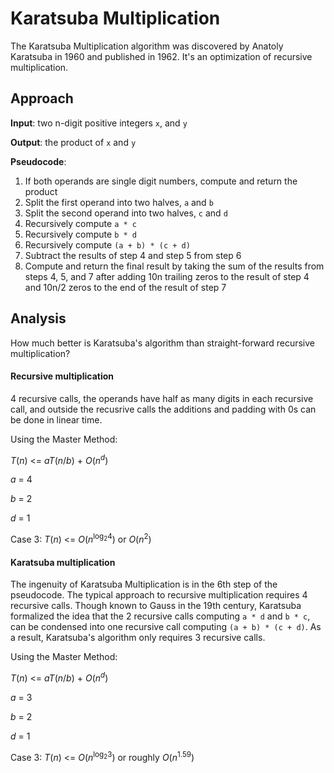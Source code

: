 # Karatsuba Multiplication

The Karatsuba Multiplication algorithm was discovered by Anatoly Karatsuba in 1960 and published in 1962. It's an optimization of recursive multiplication.

## Approach

**Input**: two n-digit positive integers `x`, and `y`

**Output**: the product of `x` and `y`

**Pseudocode**:
1. If both operands are single digit numbers, compute and return the product
2. Split the first operand into two halves, `a` and `b`
3. Split the second operand into two halves, `c` and `d`
4. Recursively compute `a * c`
5. Recursively compute `b * d`
6. Recursively compute `(a + b) * (c + d)`
7. Subtract the results of step 4 and step 5 from step 6
8. Compute and return the final result by taking the sum of the results from steps 4, 5, and 7 after adding 10<super>n</super> trailing zeros to the result of step 4 and 10<super>n/2</super> zeros to the end of the result of step 7

## Analysis

How much better is Karatsuba's algorithm than straight-forward recursive multiplication?

#### Recursive multiplication

4 recursive calls, the operands have half as many digits in each recursive call, and outside the recusrive calls the additions and padding with 0s can be done in linear time.

Using the Master Method:

*T*(*n*) <= *aT*(*n*/*b*) + *O*(*n*<sup>*d*</sup>)

*a* = 4

*b* = 2

*d* = 1

Case 3: *T*(*n*) <= *O*(*n*<sup>log<sub>2</sub>4</sup>) or *O*(*n*<sup>2</sup>)

#### Karatsuba multiplication

The ingenuity of Karatsuba Multiplication is in the 6th step of the pseudocode. The typical approach to recursive multiplication requires 4 recursive calls. Though known to Gauss in the 19th century, Karatsuba formalized the idea that the 2 recursive calls computing `a * d` and `b * c`, can be condensed into one recursive call computing `(a + b) * (c + d)`. As a result, Karatsuba's algorithm only requires 3 recursive calls.

Using the Master Method:

*T*(*n*) <= *aT*(*n*/*b*) + *O*(*n*<sup>*d*</sup>)

*a* = 3

*b* = 2

*d* = 1

Case 3: *T*(*n*) <= *O*(*n*<sup>log<sub>2</sub>3</sup>) or roughly *O*(*n*<sup>1.59</sup>)